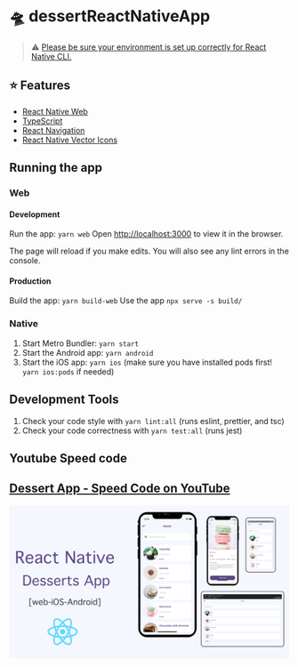 # 🛸 dessertReactNativeApp

> ⚠️ [Please be sure your environment is set up correctly for React Native CLI.](https://reactnative.dev/docs/environment-setup)

## ⭐ Features

- [React Native Web](https://necolas.github.io/react-native-web/)
- [TypeScript](https://www.typescriptlang.org/)
- [React Navigation](https://reactnavigation.org/)
- [React Native Vector Icons](https://github.com/oblador/react-native-vector-icons#readme)

## Running the app

### Web

#### Development

Run the app: `yarn web`
Open [http://localhost:3000](http://localhost:3000) to view it in the browser.

The page will reload if you make edits.
You will also see any lint errors in the console.

#### Production

Build the app: `yarn build-web`
Use the app `npx serve -s build/`

### Native

1. Start Metro Bundler: `yarn start`
2. Start the Android app: `yarn android`
3. Start the iOS app: `yarn ios` (make sure you have installed pods first! `yarn ios:pods` if needed)

## Development Tools

1. Check your code style with `yarn lint:all` (runs eslint, prettier, and tsc)
1. Check your code correctness with `yarn test:all` (runs jest)

## Youtube Speed code

## [Dessert App - Speed Code on YouTube](https://youtu.be/fZYNmDfxsaI)

![](src/Assets/banner.png)

